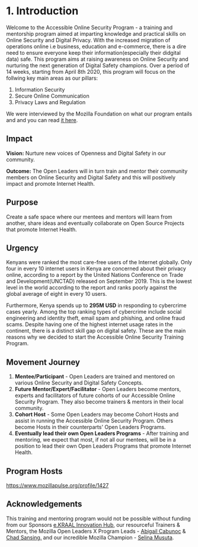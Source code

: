 # 1. Introduction

Welcome to the Accessible Online Security Program -  a training and mentorship program aimed at imparting knowledge and practical skills on Online Security and Digital Privacy. With the increased migration of operations online i.e business, education and e-commerce, there is a dire need to ensure everyone keep their information(especially their didgital data) safe. This program aims at raising awareness on Online Security and nurturing the next generation of Digital Safety champions. Over a period of 14 weeks, starting from April 8th 2020, this program will focus on the follwing key main areas as our pillars:

1. Information Security
2. Secure Online Communication
3. Privacy Laws and Regulation

We were interviewed by the Mozilla Foundation on what our program entails and and you can read [it here](https://foundation.mozilla.org/en/blog/accessible-online-security-open-leaders-x-program/). 

## Impact

__Vision:__ Nurture new voices of Openness and Digital Safety in our community.

__Outcome:__ The Open Leaders will in turn train and mentor their community members on Online Security and Digital Safety and this will positively impact and promote Internet Health.

## Purpose 

Create a safe space where our mentees and mentors will learn from another, share ideas and eventually collaborate on Open Source Projects that promote Internet Health.

## Urgency ##
Kenyans were ranked the most care-free users of the Internet globally. Only four in every 10 internet users in Kenya are concerned about their privacy online, according to a report by the United Nations Conference on Trade and Development(UNCTAD) released on September 2019. This is the lowest level in the world according to the report and ranks poorly against the global average of eight in every 10 users. 

Furthermore, Kenya spends up to __295M USD__ in responding to cybercrime cases yearly. Among the top ranking types of cybercrime include social engineering and identity theft, email spam and phishing, and online fraud scams. Despite having one of the highest internet usage rates in the continent, there is a distinct skill gap on digital safety. These are the main reasons why we decided to start the Accessible Online Security Training Program. 

## Movement Journey ##
1. __Mentee/Participant__ - Open Leaders are trained and mentored on various Online Security and Digital Safety Concepts. 
2. __Future Mentor/Expert/Facilitator__ - Open Leaders become mentors, experts and facilitators of future cohorts of our Accessible Online Security Program. They also become trainers & mentors in their local community.
3. __Cohort Host__ - Some Open Leaders may become Cohort Hosts and assist in running the Accessible Online Security Program. Others become Hosts in their counterparts' Open Leaders Programs.   
4. __Eventually lead their own Open Leaders Programs__ - After training and mentoring, we expect that most, if not all our mentees, will be in a position to lead their own Open Leaders Programs that promote Internet Health.

## Program Hosts 
https://www.mozillapulse.org/profile/1427

## Acknowledgements

This training and mentoring program would not be possible without funding from our Sponsors [e.KRAAL Innovation Hub](https://e-kraal.com/), our resourceful Trainers & Mentors, the Mozilla Open Leaders X Program Leads - [Abigail Cabunoc](https://twitter.com/abbycabs) & [Chad Sansing.](https://twitter.com/chadsansing) and our incredible Mozilla Champion - [Selina Musuta](https://twitter.com/Pumzi_Code). 

